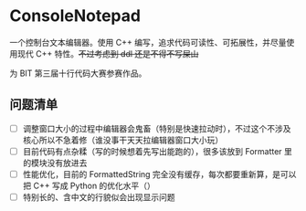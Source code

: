 # ConsoleNotepad

一个控制台文本编辑器。使用 C++ 编写，追求代码可读性、可拓展性，并尽量使用现代 C++ 特性。~~不过考虑到 ddl 还是不得不写屎山~~

为 BIT 第三届十行代码大赛参赛作品。

## 问题清单
- [ ] 调整窗口大小的过程中编辑器会鬼畜（特别是快速拉动时），不过这个不涉及核心所以不急着修（谁没事干天天拉编辑器窗口大小玩）
- [ ] 目前代码有点杂糅（写的时候想着先写出能跑的），很多该放到 Formatter 里的模块没有放进去
- [ ] 性能优化，目前的 FormattedString 完全没有缓存，每次都要重新算，是可以把 C++ 写成 Python 的优化水平（）
- [ ] 特别长的、含中文的行貌似会出现显示问题